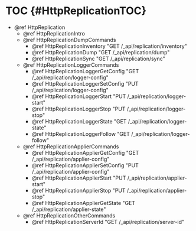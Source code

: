 TOC {#HttpReplicationTOC}
=========================

- @ref HttpReplication
  - @ref HttpReplicationIntro
  - @ref HttpReplicationDumpCommands
    - @ref HttpReplicationInventory "GET /_api/replication/inventory"
    - @ref HttpReplicationDump "GET /_api/replication/dump"
    - @ref HttpReplicationSync "GET /_api/replication/sync"
  - @ref HttpReplicationLoggerCommands
    - @ref HttpReplicationLoggerGetConfig "GET /_api/replication/logger-config"
    - @ref HttpReplicationLoggerSetConfig "PUT /_api/replication/logger-config"
    - @ref HttpReplicationLoggerStart "PUT /_api/replication/logger-start"
    - @ref HttpReplicationLoggerStop "PUT /_api/replication/logger-stop"
    - @ref HttpReplicationLoggerState "GET /_api/replication/logger-state"
    - @ref HttpReplicationLoggerFollow "GET /_api/replication/logger-follow"
  - @ref HttpReplicationApplierCommands
    - @ref HttpReplicationApplierGetConfig "GET /_api/replication/applier-config"
    - @ref HttpReplicationApplierSetConfig "PUT /_api/replication/applier-config"
    - @ref HttpReplicationApplierStart "PUT /_api/replication/applier-start"
    - @ref HttpReplicationApplierStop "PUT /_api/replication/applier-stop"
    - @ref HttpReplicationApplierGetState "GET /_api/replication/applier-state"
  - @ref HttpReplicationOtherCommands
    - @ref HttpReplicationServerId "GET /_api/replication/server-id"
